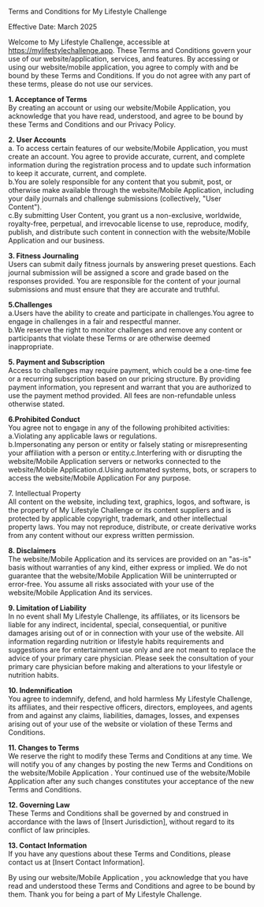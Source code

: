 Terms and Conditions for My Lifestyle Challenge

Effective Date: March 2025

Welcome to My Lifestyle Challenge, accessible at https://mylifestylechallenge.app. These Terms and Conditions govern your use of our website/application, services, and features. By accessing or using our website/mobile application, you agree to comply with and be bound by these Terms and Conditions. If you do not agree with any part of these terms, please do not use our services.

**1\. Acceptance of Terms**  
By creating an account or using our website/Mobile Application, you acknowledge that you have read, understood, and agree to be bound by these Terms and Conditions and our Privacy Policy.

**2\. User Accounts**  
a. To access certain features of our website/Mobile Application, you must create an account. You agree to provide accurate, current, and complete information during the registration process and to update such information to keep it accurate, current, and complete.   
b.You are solely responsible for any content that you submit, post, or otherwise make available through the website/Mobile Application, including your daily journals and challenge submissions (collectively, "User Content").  
c.By submitting User Content, you grant us a non-exclusive, worldwide, royalty-free, perpetual, and irrevocable license to use, reproduce, modify, publish, and distribute such content in connection with the website/Mobile Application and our business.

**3\. Fitness Journaling**  
Users can submit daily fitness journals by answering preset questions. Each journal submission will be assigned a score and grade based on the responses provided. You are responsible for the content of your journal submissions and must ensure that they are accurate and truthful.

**5.Challenges**  
a.Users have the ability to create and participate in challenges.You agree to engage in challenges in a fair and respectful manner.  
b.We reserve the right to monitor challenges and remove any content or participants that violate these Terms or are otherwise deemed inappropriate.

**5\. Payment and Subscription**  
Access to challenges may require payment, which could be a one-time fee or a recurring subscription based on our pricing structure. By providing payment information, you represent and warrant that you are authorized to use the payment method provided. All fees are non-refundable unless otherwise stated.

**6.Prohibited Conduct**  
You agree not to engage in any of the following prohibited activities:  
a.Violating any applicable laws or regulations.  
b.Impersonating any person or entity or falsely stating or misrepresenting your affiliation with a person or entity.c.Interfering with or disrupting the website/Mobile Application servers or networks connected to the website/Mobile Application.d.Using automated systems, bots, or scrapers to access the website/Mobile Application For any purpose.

7\. Intellectual Property  
All content on the website, including text, graphics, logos, and software, is the property of My Lifestyle Challenge or its content suppliers and is protected by applicable copyright, trademark, and other intellectual property laws. You may not reproduce, distribute, or create derivative works from any content without our express written permission.

**8\. Disclaimers**  
The website/Mobile Application and its services are provided on an "as-is" basis without warranties of any kind, either express or implied. We do not guarantee that the website/Mobile Application Will be uninterrupted or error-free. You assume all risks associated with your use of the website/Mobile Application And its services.

**9\. Limitation of Liability**  
In no event shall My Lifestyle Challenge, its affiliates, or its licensors be liable for any indirect, incidental, special, consequential, or punitive damages arising out of or in connection with your use of the website. All information regarding nutrition or lifestyle habits requirements and suggestions are for entertainment use only and are not meant to replace the advice of your primary care physician. Please seek the consultation of your primary care physician before making and alterations to your lifestyle or nutrition habits. 

**10\. Indemnification**  
You agree to indemnify, defend, and hold harmless My Lifestyle Challenge, its affiliates, and their respective officers, directors, employees, and agents from and against any claims, liabilities, damages, losses, and expenses arising out of your use of the website or violation of these Terms and Conditions.

**11\. Changes to Terms**  
We reserve the right to modify these Terms and Conditions at any time. We will notify you of any changes by posting the new Terms and Conditions on the website/Mobile Application . Your continued use of the website/Mobile Application after any such changes constitutes your acceptance of the new Terms and Conditions.

**12\. Governing Law**  
These Terms and Conditions shall be governed by and construed in accordance with the laws of \[Insert Jurisdiction\], without regard to its conflict of law principles.

**13\. Contact Information**  
If you have any questions about these Terms and Conditions, please contact us at \[Insert Contact Information\].

By using our website/Mobile Application , you acknowledge that you have read and understood these Terms and Conditions and agree to be bound by them. Thank you for being a part of My Lifestyle Challenge.

